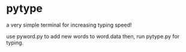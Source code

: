 # pytype
a very simple terminal for increasing typing speed!

use pyword.py to add new words to word.data
then, run pytype.py for typing.
